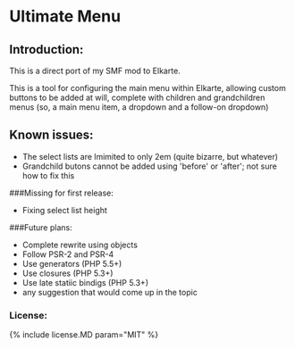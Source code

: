 # Ultimate Menu
## Introduction:
This is a direct port of my SMF mod to Elkarte.

This is a tool for configuring the main menu within Elkarte, allowing custom buttons to be added at will, complete with children and grandchildren menus (so, a main menu item, a dropdown and a follow-on dropdown)

## Known issues:
-  The select lists are lmimited to only 2em (quite bizarre,  but whatever)
-  Grandchild butons cannot be added using 'before'  or 'after'; not sure how to fix this

###Missing for first release:
-  Fixing select list height

###Future plans:
-  Complete rewrite using objects
-  Follow PSR-2 and PSR-4
-  Use generators (PHP 5.5+)
-  Use closures (PHP 5.3+)
-  Use late statiic bindigs (PHP 5.3+)
-  any suggestion that would come up in the topic

### License:
{% include license.MD param="MIT" %}
